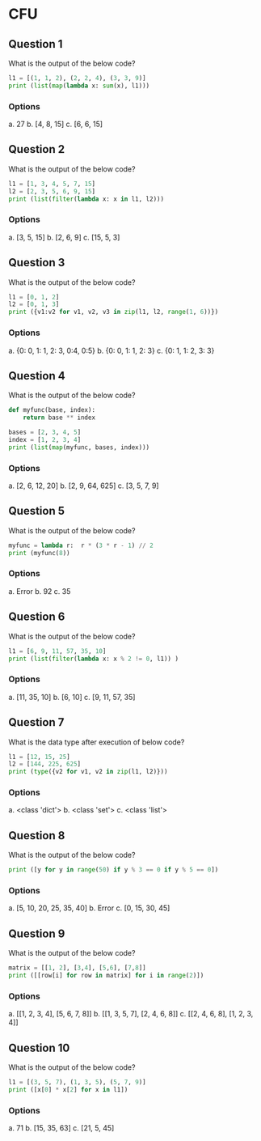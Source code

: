 # CFU

## Question 1
What is the output of the below code?
````python
l1 = [(1, 1, 2), (2, 2, 4), (3, 3, 9)]
print (list(map(lambda x: sum(x), l1)))
````
### Options
a. 27
b. [4, 8, 15]
c. [6, 6, 15]

## Question 2
What is the output of the below code?
````python
l1 = [1, 3, 4, 5, 7, 15] 
l2 = [2, 3, 5, 6, 9, 15] 
print (list(filter(lambda x: x in l1, l2)))
````
### Options
a. [3, 5, 15]
b. [2, 6, 9]
c. [15, 5, 3]

## Question 3
What is the output of the below code?
````python
l1 = [0, 1, 2]
l2 = [0, 1, 3]
print ({v1:v2 for v1, v2, v3 in zip(l1, l2, range(1, 6))})
````
### Options
a. {0: 0, 1: 1, 2: 3, 0:4, 0:5}
b. {0: 0, 1: 1, 2: 3}
c. {0: 1, 1: 2, 3: 3}

## Question 4
What is the output of the below code?
````python
def myfunc(base, index):
    return base ** index

bases = [2, 3, 4, 5]
index = [1, 2, 3, 4]
print (list(map(myfunc, bases, index)))
````
### Options
a. [2, 6, 12, 20]
b. [2, 9, 64, 625]
c. [3, 5, 7, 9]

## Question 5
What is the output of the below code?
````python
myfunc = lambda r:  r * (3 * r - 1) // 2
print (myfunc(8))
````
### Options
a. Error
b. 92
c. 35

## Question 6
What is the output of the below code?
````python
l1 = [6, 9, 11, 57, 35, 10] 
print (list(filter(lambda x: x % 2 != 0, l1)) ) 
````
### Options
a. [11, 35, 10]
b. [6, 10]
c. [9, 11, 57, 35]

## Question 7
What is the data type after execution of below code?
````python
l1 = [12, 15, 25]
l2 = [144, 225, 625]
print (type({v2 for v1, v2 in zip(l1, l2)}))
````
### Options
a. <class 'dict'>
b. <class 'set'>
c. <class 'list'>

## Question 8
What is the output of the below code?
````python
print ([y for y in range(50) if y % 3 == 0 if y % 5 == 0])
````
### Options
a. [5, 10, 20, 25, 35, 40]
b. Error
c. [0, 15, 30, 45]

## Question 9
What is the output of the below code?
````python
matrix = [[1, 2], [3,4], [5,6], [7,8]]
print ([[row[i] for row in matrix] for i in range(2)])
````
### Options
a. [[1, 2, 3, 4], [5, 6, 7, 8]]
b. [[1, 3, 5, 7], [2, 4, 6, 8]]
c. [[2, 4, 6, 8], [1, 2, 3, 4]]

## Question 10
What is the output of the below code?
````python
l1 = [(3, 5, 7), (1, 3, 5), (5, 7, 9)]
print ([x[0] * x[2] for x in l1])
````
### Options
a. 71
b. [15, 35, 63]
c. [21, 5, 45]

